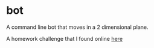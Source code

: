 # bot
A command line bot that moves in a 2 dimensional plane.

A homework challenge that I found online [here](http://maqe.github.io/maqe-bot.html)
